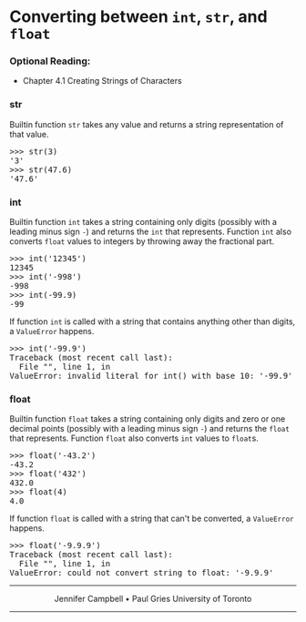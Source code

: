 # Converting between `int`, `str`, and `float`

### Optional Reading:

*   Chapter 4.1 Creating Strings of Characters

### str

Builtin function `str` takes any value and returns a string representation of that value.

<pre>>>> str(3)
'3'
>>> str(47.6)           
'47.6'
</pre>

### int

Builtin function `int` takes a string containing only digits (possibly with a leading minus sign `-`) and returns the `int` that represents. Function `int` also converts `float` values to integers by throwing away the fractional part.

<pre>>>> int('12345')
12345
>>> int('-998')
-998
>>> int(-99.9)
-99
</pre>

If function `int` is called with a string that contains anything other than digits, a `ValueError` happens.

<pre>>>> int('-99.9')
Traceback (most recent call last):
  File "<stdin>", line 1, in <module>
ValueError: invalid literal for int() with base 10: '-99.9'
</pre>

### float

Builtin function `float` takes a string containing only digits and zero or one decimal points (possibly with a leading minus sign `-`) and returns the `float` that represents. Function `float` also converts `int` values to `float`s.

<pre>>>> float('-43.2')
-43.2
>>> float('432')
432.0
>>> float(4)
4.0
</pre>

If function `float` is called with a string that can't be converted, a `ValueError` happens.

<pre>>>> float('-9.9.9')
Traceback (most recent call last):
  File "<stdin>", line 1, in <module>
ValueError: could not convert string to float: '-9.9.9'
</pre>

* * *

<center>Jennifer Campbell • Paul Gries
University of Toronto</center>

* * *